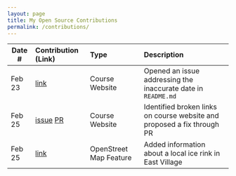```yaml
---
layout: page
title: My Open Source Contributions
permalink: /contributions/
---
```


<!--
Type of the contribution should be "Wikipedia edit", "OpenStreet Map feature", "Documentation", "Course website", "Blog",
"Browser Add-on", etc.

The description should include a brief summary of what you did.

The link should bring us to a public page that shows your contribution. 

Replace the first row with your own contribution. 

-->





| Date #       | Contribution (Link)  | Type  | Description |
|---|:---|:---|:---|
| Feb 23   | [link](https://github.com/joannakl/ossd/issues/93)  | Course Website    |   Opened an issue addressing the inaccurate date in `README.md`  |
| Feb 25   |   [issue](https://www.openstreetmap.org/changeset/147912227) [PR](https://www.openstreetmap.org/changeset/147912227)   |  Course Website   |  Identified broken links on course website and proposed a fix through PR    |
| Feb 25   | [link](https://www.openstreetmap.org/changeset/147912227)    |  OpenStreet Map Feature  |   Added information about a local ice rink in East Village   |
